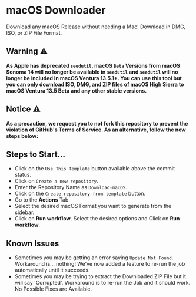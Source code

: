 # macOS Downloader

Download any macOS Release without needing a Mac! Download in DMG, ISO, or ZIP File Format.

## Warning ⚠️

**As Apple has deprecated `seedutil`, macOS `Beta` Versions from macOS Sonoma 14 will no longer be available in `seedutil` and `seedutil` will no longer be included in macOS Ventura 13.5.1+. You can use this tool but you can only download ISO, DMG, and ZIP files of macOS High Sierra to macOS Ventura 13.5 Beta and any 
other stable versions.**

## Notice ⚠️

**As a precaution, we request you to not fork this repository to prevent the violation of GitHub's Terms of Service. As an alternative, follow the new steps below:**

## Steps to Start...

- Click on the `Use This Template` button available above the commit status.
- Click on `Create a new repository`.
- Enter the Repository Name as `Download-macOS`.
- Click on the `Create repository from template` button.
- Go to the **Actions** Tab.
- Select the desired macOS Format you want to generate from the sidebar.
- Click on **Run workflow**. Select the desired options and Click on **Run workflow**.

## Known Issues

- Sometimes you may be getting an error saying `Update Not Found`. Workaround is... nothing! We've now added a feature to re-run the job automatically until it succeeds.
- Sometimes you may be trying to extract the Downloaded ZIP File but it will say 'Corrupted'. Workaround is to re-run the Job and it should work. No Possible Fixes are Available.
